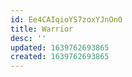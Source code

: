 ```yaml
---
id: Ee4CAIqioYS7zoxYJnOn0
title: Warrior
desc: ''
updated: 1639762693865
created: 1639762693865
---
```


